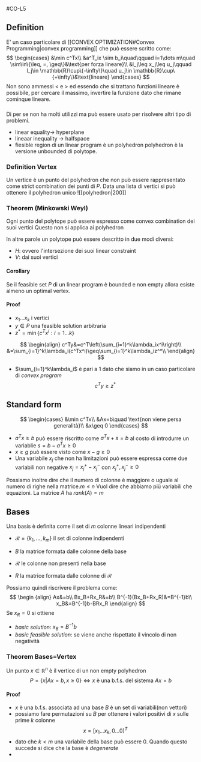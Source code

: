#CO-L5

## Definition
E' un caso particolare di [[CONVEX OPTIMIZATION#Convex Programming|convex programming]]  che può essere scritto come:
$$
\begin{cases}
&\min c^Tx\\
&a^T_ix \sim b_i\quad\qquad i=1\dots m\quad \sim\in\{\leq, =, \geq\}&\text{per forza lineare}\\
&l_j\leq x_j\leq u_j\qquad l_j\in \mathbb{R}\cup\{-\infty\}\quad u_j\in \mathbb{R}\cup\{+\infty\}&\text{lineare}
\end{cases}
$$
Non sono ammessi $<$ e $>$  ed essendo che si trattano funzioni lineare è possibile, per cercare il massimo, invertire la funzione dato che rimane cominque lineare.

###
Di per se non ha molti utilizzi ma può essere usato per risolvere altri tipo di problemi.

- linear equality$\rightarrow$ hyperplane
- lineaar inequality $\rightarrow$ halfspace
- fiesible region di un linear program è un polyhedron
	polyhedron è la versione unbounded di polytope.

### Definition Vertex
Un vertice è un punto del polyhedron che non può essere rappresentato come strict combination dei punti di $P$.
Data una lista di vertici si può ottenere il polyhedron unico
![[polyhedron|200]]

### Theorem (Minkowski Weyl)
Ogni punto del polytope può essere espresso come convex combination dei suoi vertici
	Questo non si applica ai polyhedron

In altre parole un polytope può essere descritto in due modi diversi:
- $H$: ovvero l'intersezione dei suoi linear constraint 
- $V$: dai suoi vertici

#### Corollary
Se il feasible set $P$ di un linear program è bounded e non empty allora esiste almeno un optimal vertex.

#### Proof
- $x_1\dots x_k$ i vertici
- $y\in P$ una feasible solution arbitraria
- $z^*=\min \{c^T x^i : i=1\dots k\}$ 

$$
\begin{align}
c^Ty&=c^T\left(\sum_{i=1}^k\lambda_ix^i\right)\\
&=\sum_{i=1}^k\lambda_i(c^Tx^i)\geq\sum_{i=1}^k\lambda_iz^*\\
\end{align}
$$
- $\sum_{i=1}^k\lambda_i$  è pari a $1$ dato che siamo in un caso particolare di *convex program*
$$
c^Ty\geq z^*
$$

## Standard form
$$
\begin{cases}
&\min c^Tx\\
&Ax=b\quad \text{non viene persa generalità}\\
&x\geq 0
\end{cases}
$$
- $a^Tx\geq b$ può essere riscritto come $a^Tx+s=b$ al costo di introdurre un variablie $s=b-a^Tx\geq 0$ 
- $x\geq g$ può essere visto come $x-g\geq 0$ 
- Una variabile $x_j$ che non ha limitazioni può essere espressa come due variabili non negative $x_j=x_j^+-x_j^-$   con $x_j^+,x_j^-\geq 0$

Possiamo inoltre dire che il numero di colonne è maggiore o uguale al numero di righe nella matrice.$m\leq n$
	Vuol dire che abbiamo più variabili che equazioni.
La matrice $A$ ha $rank(A)=m$

## Bases
Una basis è definita come il set di $m$ colonne lineari indipendenti
- $\mathcal B=\{k_1,\dots,k_m\}$ il set di colonne indipendenti
- $B$ la matrice formata dalle colonne della base

- $\mathcal R$ le colonne non presenti nella base
- $R$ la matrice formata dalle colonne di $\mathcal R$ 

Possiamo quindi riscrivere il problema come:
$$
\begin {align}
Ax&=b\\
Bx_B+Rx_R&=b\\
B^{-1}(Bx_B+Rx_R)&=B^{-1}b\\
x_B&=B^{-1}b-BRx_R
\end{align}
$$
Se $x_R =0$ si ottiene
- *basic solution*: $x_B=B^{-1}b$ 
- *basic feasible solution*: se viene anche rispettato il vincolo di non negatività

### Theorem Bases=Vertex
Un punto $x\in\mathbb R^n$ è il vertice di un non empty polyhedron
$$P=\{x|Ax=b,x\geq0\} \iff x \text{ è una b.f.s. del sistema } Ax=b$$
#### Proof
- $x$ è una b.f.s. associata ad una base $B$
	è un set di variabili(non vettori)
- possiamo fare permutazioni su $B$ per ottenere i valori positivi di $x$ sulle prime $k$ colonne 
$$
x=[x_1\dots x_k,0\dots 0]^T
$$
- dato che $k<m$  una variabile della base può essere 0. Quando questo succede si dice che la base è *degenerate* 
- 